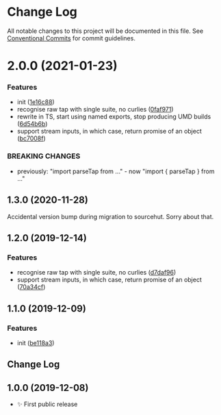 # Change Log

All notable changes to this project will be documented in this file.
See [Conventional Commits](https://conventionalcommits.org) for commit guidelines.

# 2.0.0 (2021-01-23)


### Features

* init ([1e16c88](https://github.com/codsen/codsen/commit/1e16c8875de469c2ebf60d370cb829457a2f3f4d))
* recognise raw tap with single suite, no curlies ([0faf971](https://github.com/codsen/codsen/commit/0faf971e481f480c3092c8c6a37e5895fb6dd007))
* rewrite in TS, start using named exports, stop producing UMD builds ([6d54b6b](https://github.com/codsen/codsen/commit/6d54b6b53f72db13c677701d42d65170bf53583e))
* support stream inputs, in which case, return promise of an object ([bc7008f](https://github.com/codsen/codsen/commit/bc7008fc210714db9b08adf315ed279613699120))


### BREAKING CHANGES

* previously: "import parseTap from ..." - now "import { parseTap } from ..."





## 1.3.0 (2020-11-28)

Accidental version bump during migration to sourcehut. Sorry about that.

## 1.2.0 (2019-12-14)

### Features

- recognise raw tap with single suite, no curlies ([d7daf96](https://gitlab.com/codsen/codsen/commit/d7daf96e62661022b2bdee00e0ae5029d9c697b6))
- support stream inputs, in which case, return promise of an object ([70a34cf](https://gitlab.com/codsen/codsen/commit/70a34cf6c07c5674b7f20f723ba0b098ffa3a9b1))

## 1.1.0 (2019-12-09)

### Features

- init ([be118a3](https://gitlab.com/codsen/codsen/commit/be118a3fe66f84b19425571dd2da76d3d4e86fa1))

## Change Log

## 1.0.0 (2019-12-08)

- ✨ First public release
